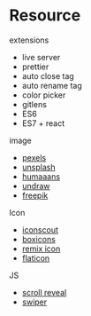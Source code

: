 # Resource

extensions
- live server
- prettier
- auto close tag
- auto rename tag
- color picker
- gitlens
- ES6
- ES7 + react

image
- [pexels](https://www.pexels.com/id-id/)
- [unsplash](https://unsplash.com/)
- [humaaans](https://www.humaaans.com/)
- [undraw](https://undraw.co/illustrations)
- [freepik](https://www.freepik.com/)

Icon
- [iconscout](https://iconscout.com/)
- [boxicons](https://boxicons.com/)
- [remix icon](https://remixicon.com/) 
- [flaticon](https://www.flaticon.com/)

JS
- [scroll reveal](https://scrollrevealjs.org/)
- [swiper](https://swiperjs.com/)

